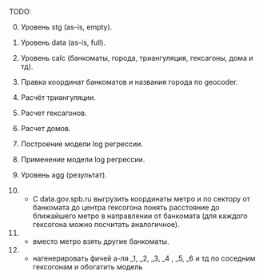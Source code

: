 TODO:

0. Уровень stg (as-is, empty).

1. Уровень data (as-is, full).

2. Уровень calc (банкоматы, города, триангуляция, гексагоны, дома и тд).

3. Правка координат банкоматов и названия города по geocoder.

4. Расчёт триангуляции.

5. Расчет гексагонов.

6. Расчет домов.

7. Построение модели log регрессии.

8. Применение модели log регрессии.

9. Уровень agg (результат).

10. * С data.gov.spb.ru выгрузить координаты метро и по сектору от банкомата до центра гексогона понять расстояние до ближайшего метро в направлении от банкомата (для каждого гексогона можно посчитать аналогичное).

11. * вместо метро взять другие банкоматы.

12. * нагенерировать фичей а-ля _1, _2, _3, _4 , _5, _6 и тд по соседним гексогонам и обогатить модель


